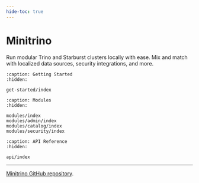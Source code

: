 ```yaml
---
hide-toc: true
---
```


# Minitrino

Run modular Trino and Starburst clusters locally with ease. Mix and match with
localized data sources, security integrations, and more.

```{toctree}
:caption: Getting Started
:hidden:

get-started/index

```

```{toctree}
:caption: Modules
:hidden:

modules/index
modules/admin/index
modules/catalog/index
modules/security/index
```

```{toctree}
:caption: API Reference
:hidden:

api/index
```

---

[Minitrino GitHub repository](https://github.com/jefflester/minitrino).
